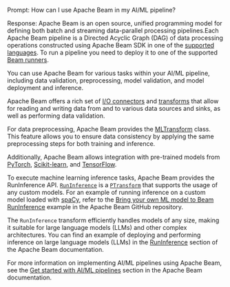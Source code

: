 Prompt:
How can I use Apache Beam in my AI/ML pipeline?

Response:
Apache Beam is an open source, unified programming model for defining both batch and streaming data-parallel processing pipelines.Each Apache Beam pipeline is a Directed Acyclic Graph (DAG) of data processing operations constructed using Apache Beam SDK in one of the [supported languages](https://beam.apache.org/documentation/sdks/java/).
To run a pipeline you need to deploy it to one of the supported [Beam runners](https://beam.apache.org/documentation/runners/capability-matrix/).

You can use Apache Beam for various tasks within your AI/ML pipeline, including data validation, preprocessing, model validation, and model deployment and inference.

Apache Beam offers a rich set of [I/O connectors](https://beam.apache.org/documentation/io/connectors/) and [transforms](https://beam.apache.org/documentation/transforms/python/) that allow for reading and writing data from and to various data sources and sinks, as well as performing data validation.

For data preprocessing, Apache Beam provides the [MLTransform](https://beam.apache.org/documentation/ml/preprocess-data/) class. This feature allows you to ensure data consistency by applying the same preprocessing steps for both training and inference.

Additionally, Apache Beam allows integration with pre-trained models from [PyTorch](https://pytorch.org/), [Scikit-learn](https://scikit-learn.org/stable/), and [TensorFlow](https://www.tensorflow.org/).

To execute machine learning inference tasks, Apache Beam provides the RunInference API.
[`RunInference`](https://beam.apache.org/documentation/transforms/python/elementwise/runinference/) is a [`PTransform`](https://beam.apache.org/documentation/basics/#ptransform) that supports the usage of any custom models. For an example of running inference on a custom model loaded with [spaCy](https://spacy.io/), refer to the [Bring your own ML model to Beam RunInference](https://github.com/apache/beam/blob/master/examples/notebooks/beam-ml/run_custom_inference.ipynb) example in the Apache Beam GitHub repository.

The `RunInference` transform efficiently handles models of any size, making it suitable for large language models (LLMs) and other complex architectures. You can find an example of deploying and performing inference on large language models (LLMs) in the [RunInference](https://beam.apache.org/documentation/transforms/python/elementwise/runinference/) section of the Apache Beam documentation.

For more information on implementing AI/ML pipelines using Apache Beam, see the [Get started with AI/ML pipelines](https://beam.apache.org/documentation/ml/overview/) section in the Apache Beam documentation.



